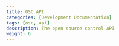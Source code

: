 ```yaml
---
title: OSC API
categories: [Development Documentation]
tags: [osc, api]
description: The open source control API
weight: 6
---
```

